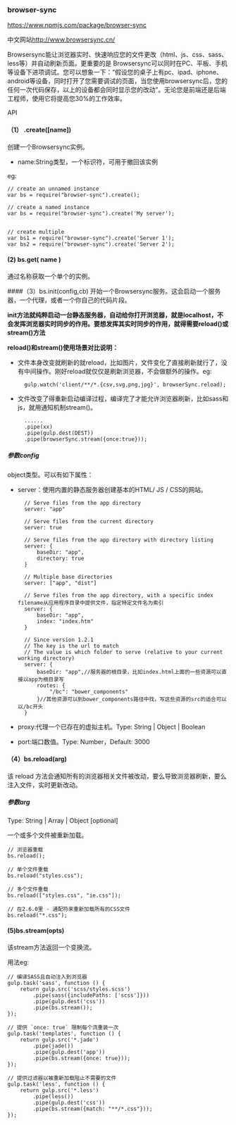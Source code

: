 ###  browser-sync
<https://www.npmjs.com/package/browser-sync>

中文网站<http://www.browsersync.cn/>

Browsersync能让浏览器实时、快速响应您的文件更改（html、js、css、sass、less等）并自动刷新页面。更重要的是 Browsersync可以同时在PC、平板、手机等设备下进项调试。您可以想象一下：“假设您的桌子上有pc、ipad、iphone、android等设备，同时打开了您需要调试的页面，当您使用browsersync后，您的任何一次代码保存，以上的设备都会同时显示您的改动”。无论您是前端还是后端工程师，使用它将提高您30%的工作效率。

API

#### （1） .create([name])
创建一个Browsersync实例。

- name:String类型，一个标识符，可用于撤回该实例

eg:

	// create an unnamed instance
	var bs = require("browser-sync").create();
	
	// create a named instance
	var bs = require("browser-sync").create('My server');
	
	
	// create multiple
	var bs1 = require("browser-sync").create('Server 1');
	var bs2 = require("browser-sync").create('Server 2');

#### (2) bs.get( name )
通过名称获取一个单个的实例。

####（3）bs.init(config,cb)
开始一个Browsersync服务。这会启动一个服务器，一个代理，或者一个你自己的代码片段。

**init方法就纯粹启动一台静态服务器，自动给你打开浏览器，就是localhost，不会发挥浏览器实时同步的作用。要想发挥其实时同步的作用，就得需要reload()或stream()方法**

**reload()和stream()使用场景对比说明：**

- 文件本身改变就刷新的就reload，比如图片，文件变化了直接刷新就行了，没有中间操作。刚好reload就仅仅是刷新浏览器，不会做额外的操作。eg:

		gulp.watch('client/**/*.{csv,svg,png,jpg}', browserSync.reload);

- 文件改变了得重新启动编译过程，编译完了才能允许浏览器刷新，比如sass和js，就用通知机制stream()。

		......
		.pipe(xx)	
		.pipe(gulp.dest(DEST))
    	.pipe(browserSync.stream({once:true}));

##### 参数config
object类型。可以有如下属性：

- server：使用内置的静态服务器创建基本的HTML/ JS / CSS的网站。

		// Serve files from the app directory
		server: "app"
		
		// Serve files from the current directory
		server: true
		
		// Serve files from the app directory with directory listing
		server: {
		    baseDir: "app",
		    directory: true
		}
		
		// Multiple base directories
		server: ["app", "dist"]
		
		// Serve files from the app directory, with a specific index filename从应用程序目录中提供文件，指定特定文件名为索引
		server: {
		    baseDir: "app",
		    index: "index.htm"
		}
		
		// Since version 1.2.1
		// The key is the url to match
		// The value is which folder to serve (relative to your current working directory)
		server: {
		    baseDir: "app",//服务器的根目录，比如index.html上面的一些资源可以直接以app为根目录写
		    routes: {
		        "/bc": "bower_components"
		    }//其他资源可以到bower_components路径中找，写这些资源的src的适合可以以/bc开头
		}

- proxy:代理一个已存在的虚拟主机。Type: String | Object | Boolean
-  port:端口数值。Type: Number，Default: 3000


#### （4）bs.reload(arg)
该 reload 方法会通知所有的浏览器相关文件被改动，要么导致浏览器刷新，要么注入文件，实时更新改动。

#####  参数arg
Type: String | Array | Object [optional]

一个或多个文件被重新加载。

	// 浏览器重载
	bs.reload();
	
	// 单个文件重载
	bs.reload("styles.css");
	
	// 多个文件重载
	bs.reload(["styles.css", "ie.css"]);
	
	// 在2.6.0里 - 通配符来重新加载所有的CSS文件 
	bs.reload("*.css");

#### (5)bs.stream(opts)
该stream方法返回一个变换流。

用法eg:

	// 编译SASS且自动注入到浏览器
	gulp.task('sass', function () {
	    return gulp.src('scss/styles.scss')
	        .pipe(sass({includePaths: ['scss']}))
	        .pipe(gulp.dest('css'))
	        .pipe(bs.stream());
	});
	
	// 提供 `once: true` 限制每个流重装一次
	gulp.task('templates', function () {
	    return gulp.src('*.jade')
	        .pipe(jade())
	        .pipe(gulp.dest('app'))
	        .pipe(bs.stream({once: true}));
	});
	
	// 提供过滤器以被重新加载阻止不需要的文件
	gulp.task('less', function () {
	    return gulp.src('*.less')
	        .pipe(less())
	        .pipe(gulp.dest('css'))
	        .pipe(bs.stream({match: "**/*.css"}));
	});
